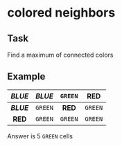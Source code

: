 # colored neighbors

## Task

Find a maximum of connected colors

## Example

| *BLUE*     | *BLUE*  | `GREEN`  | **RED** |
|:----------:|:-------:|:--------:|:-------:|
| ***BLUE*** | `GREEN` | **RED**  | `GREEN` |
| **RED**    | `GREEN` | `GREEN`  | `GREEN` |

Answer is 5 `GREEN` cells
